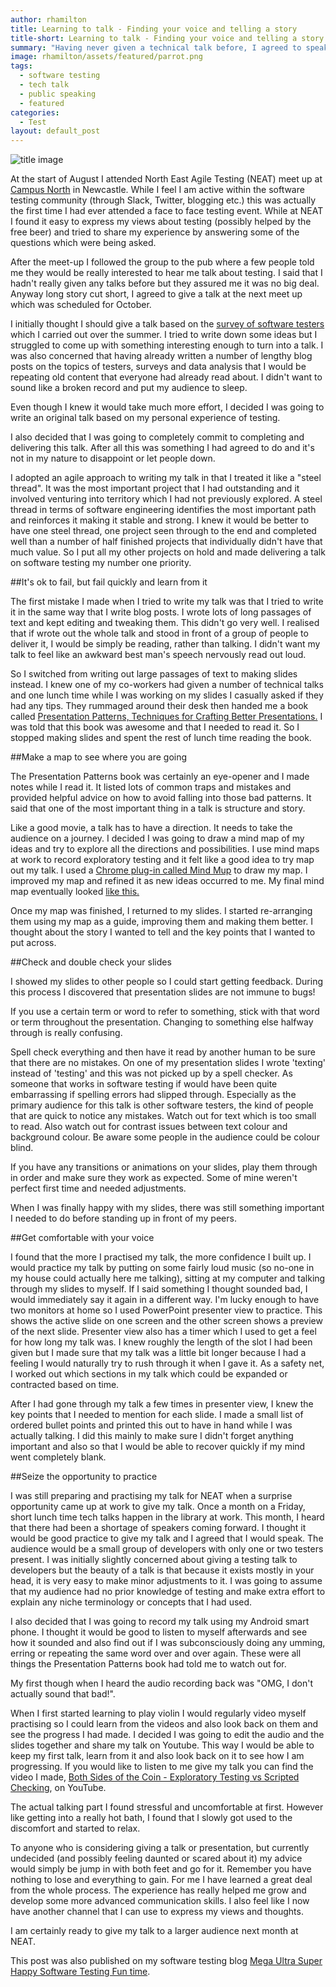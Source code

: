 ```yaml
---
author: rhamilton
title: Learning to talk - Finding your voice and telling a story
title-short: Learning to talk - Finding your voice and telling a story
summary: "Having never given a technical talk before, I agreed to speak in public then found myself figuring out how I was going to do this."
image: rhamilton/assets/featured/parrot.png
tags:
  - software testing
  - tech talk
  - public speaking
  - featured
categories:
  - Test
layout: default_post
---
```


<img src="{{ site.github.url }}/rhamilton/assets/parrot.png" alt="title image" title="title image"/>

At the start of August I attended North East Agile Testing (NEAT) meet up at [Campus North](http://campusnorth.co.uk/events/) in Newcastle. While I feel I am active within the software testing community (through Slack, Twitter, blogging etc.) this was actually the first time I had ever attended a face to face testing event. While at NEAT I found it easy to express my views about testing (possibly helped by the free beer) and tried to share my experience by answering some of the questions which were being asked.

After the meet-up I followed the group to the pub where a few people told me they would be really interested to hear me talk about testing. I said that I hadn't really given any talks before but they assured me it was no big deal. Anyway long story cut short, I agreed to give a talk at the next meet up which was scheduled for October.

I initially thought I should give a talk based on the [survey of software testers](http://blog.scottlogic.com/2016/07/04/a-snapshot-of-testers-in-2016.html) which I carried out over the summer. I tried to write down some ideas but I struggled to come up with something interesting enough to turn into a talk. I was also concerned that having already written a number of lengthy blog posts on the topics of testers, surveys and data analysis that I would be repeating old content that everyone had already read about. I didn't want to sound like a broken record and put my audience to sleep.

Even though I knew it would take much more effort, I decided I was going to write an original talk based on my personal experience of testing.

I also decided that I was going to completely commit to completing and delivering this talk. After all this was something I had agreed to do and it's not in my nature to disappoint or let people down.

I adopted an agile approach to writing my talk in that I treated it like a "steel thread". It was the most important project that I had outstanding and it involved venturing into territory which I had not previously explored. A steel thread in terms of software engineering identifies the most important path and reinforces it making it stable and strong. I knew it would be better to have one steel thread, one project seen through to the end and completed well than a number of half finished projects that individually didn't have that much value. So I put all my other projects on hold and made delivering a talk on software testing my number one priority.

##It's ok to fail, but fail quickly and learn from it

The first mistake I made when I tried to write my talk was that I tried to write it in the same way that I write blog posts. I wrote lots of long passages of text and kept editing and tweaking them. This didn't go very well. I realised that if wrote out the whole talk and stood in front of a group of people to deliver it, I would be simply be reading, rather than talking. I didn't want my talk to feel like an awkward best man's speech nervously read out loud.

So I switched from writing out large passages of text to making slides instead. I knew one of my co-workers had given a number of technical talks and one lunch time while I was working on my slides I casually asked if they had any tips. They rummaged around their desk then handed me a book called [Presentation Patterns, Techniques for Crafting Better Presentations.](https://www.amazon.co.uk/Presentation-Patterns-Techniques-Crafting-Presentations/dp/0321820800) I was told that this book was awesome and that I needed to read it. So I stopped making slides and spent the rest of lunch time reading the book.

##Make a map to see where you are going

The Presentation Patterns book was certainly an eye-opener and I made notes while I read it. It listed lots of common traps and mistakes and provided helpful advice on how to avoid falling into those bad patterns. It said that one of the most important thing in a talk is structure and story.

Like a good movie, a talk has to have a direction. It needs to take the audience on a journey. I decided I was going to draw a mind map of my ideas and try to explore all the directions and possibilities. I use mind maps at work to record exploratory testing and it felt like a good idea to try map out my talk. I used a [Chrome plug-in called Mind Mup](https://chrome.google.com/webstore/search/mind%20mup) to draw my map. I improved my map and refined it as new ideas occurred to me. My final mind map eventually looked [like this.](https://raw.githubusercontent.com/Rosalita/mushstft/master/presentation.png)

Once my map was finished, I returned to my slides. I started re-arranging them using my map as a guide, improving them and making them better. I thought about the story I wanted to tell and the key points that I wanted to put across.

##Check and double check your slides

I showed my slides to other people so I could start getting feedback. During this process I discovered that presentation slides are not immune to bugs!

If you use a certain term or word to refer to something, stick with that word or term throughout the presentation. Changing to something else halfway through is really confusing.

Spell check everything and then have it read by another human to be sure that there are no mistakes. On one of my presentation slides I wrote 'texting' instead of 'testing' and this was not picked up by a spell checker. As someone that works in software testing if would have been quite embarrassing if spelling errors had slipped through. Especially as the primary audience for this talk is other software testers, the kind of people that are quick to notice any mistakes.  Watch out for text which is too small to read. Also watch out for contrast issues between text colour and background colour. Be aware some people in the audience could be colour blind.

If you have any transitions or animations on your slides, play them through in order and make sure they work as expected. Some of mine weren't perfect first time and needed adjustments.

When I was finally happy with my slides, there was still something important I needed to do before standing up in front of my peers.

##Get comfortable with your voice

I found that the more I practised my talk, the more confidence I built up. I would practice my talk by putting on some fairly loud music (so no-one in my house could actually here me talking), sitting at my computer and talking through my slides to myself. If I said something I thought sounded bad, I would immediately say it again in a different way. I'm lucky enough to have two monitors at home so I used PowerPoint presenter view to practice. This shows the active slide on one screen and the other screen shows a preview of the next slide. Presenter view also has a timer which I used to get a feel for how long my talk was. I knew roughly the length of the slot I had been given but I made sure that my talk was a little bit longer because I had a feeling I would naturally try to rush through it when I gave it. As a safety net, I worked out which sections in my talk which could be expanded or contracted based on time.

After I had gone through my talk a few times in presenter view, I knew the key points that I needed to mention for each slide. I made a small list of ordered bullet points and printed this out to have in hand while I was actually talking. I did this mainly to make sure I didn't forget anything important and also so that I would be able to recover quickly if my mind went completely blank.

##Seize the opportunity to practice

I was still preparing and practising my talk for NEAT when a surprise opportunity came up at work to give my talk. Once a month on a Friday, short lunch time tech talks happen in the library at work.  This month, I heard that there had been a shortage of speakers coming forward. I thought it would be good practice to give my talk and I agreed that I would speak. The audience would be a small group of developers with only one or two testers present. I was initially slightly concerned about giving a testing talk to developers but the beauty of a talk is that because it exists mostly in your head, it is very easy to make minor adjustments to it. I was going to assume that my audience had no prior knowledge of testing and make extra effort to explain any niche terminology or concepts that I had used.

I also decided that I was going to record my talk using my Android smart phone. I thought it would be good to listen to myself afterwards and see how it sounded and also find out if I was subconsciously doing any umming, erring or repeating the same word over and over again. These were all things the Presentation Patterns book had told me to watch out for.

My first though when I heard the audio recording back was "OMG, I don't actually sound that bad!".

When I first started learning to play violin I would regularly video myself practising so I could learn from the videos and also look back on them and see the progress I had made. I decided I was going to edit the audio and the slides together and share my talk on Youtube. This way I would be able to keep my first talk, learn from it and also look back on it to see how I am progressing. If you would like to listen to me give my talk you can find the video I made, [Both Sides of the Coin - Exploratory Testing vs Scripted Checking](https://www.youtube.com/watch?v=5lE5RH_PsgI), on YouTube.

The actual talking part I found stressful and uncomfortable at first. However like getting into a really hot bath, I found that I slowly got used to the discomfort and started to relax.

To anyone who is considering giving a talk or presentation, but currently undecided (and possibly feeling daunted or scared about it) my advice would simply be jump in with both feet and go for it. Remember you have nothing to lose and everything to gain. For me I have learned a great deal from the whole process. The experience has really helped me grow and develop some more advanced communication skills. I also feel like I now have another channel that I can use to express my views and thoughts.

I am certainly ready to give my talk to a larger audience next month at NEAT.

This post was also published on my software testing blog [Mega Ultra Super Happy Software Testing Fun time](http://testingfuntime.blogspot.co.uk/).
